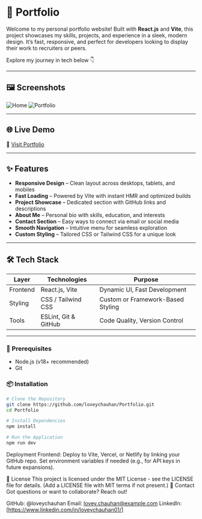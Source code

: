 # 💼 Portfolio

Welcome to my personal portfolio website! Built with **React.js** and **Vite**, this project showcases my skills, projects, and experience in a sleek, modern design. It’s fast, responsive, and perfect for developers looking to display their work to recruiters or peers.

Explore my journey in tech below 👇

---

## 🖼️ Screenshots

![Home](assets/screenshots/home.png)
![Portfolio](assets/screenshots/portfolio.png)


---

## 🌐 Live Demo

🔗 [Visit Portfolio](https://loveychauhan.netlify.app/)

---

## ✨ Features

- **Responsive Design** – Clean layout across desktops, tablets, and mobiles
- **Fast Loading** – Powered by Vite with instant HMR and optimized builds
- **Project Showcase** – Dedicated section with GitHub links and descriptions
- **About Me** – Personal bio with skills, education, and interests
- **Contact Section** – Easy ways to connect via email or social media
- **Smooth Navigation** – Intuitive menu for seamless exploration
- **Custom Styling** – Tailored CSS or Tailwind CSS for a unique look

---

## 🛠 Tech Stack

| Layer    | Technologies         | Purpose                           |
| -------- | -------------------- | --------------------------------- |
| Frontend | React.js, Vite       | Dynamic UI, Fast Development      |
| Styling  | CSS / Tailwind CSS   | Custom or Framework-Based Styling |
| Tools    | ESLint, Git & GitHub | Code Quality, Version Control     |

---


### 🔧 Prerequisites

- Node.js (v18+ recommended)
- Git

### 📦 Installation

```bash
# Clone the Repository
git clone https://github.com/loveychauhan/Portfolio.git
cd Portfolio

# Install Dependencies
npm install

# Run the Application
npm run dev

```

Deployment
Frontend: Deploy to Vite, Vercel, or Netlify by linking your GitHub repo.
Set environment variables if needed (e.g., for API keys in future expansions).

📜 License
This project is licensed under the MIT License - see the LICENSE file for details. (Add a LICENSE file with MIT terms if not present.)
📧 Contact
Got questions or want to collaborate? Reach out!

GitHub: @loveychauhan
Email: lovey.chauhan@example.com
LinkedIn: [https://www.linkedin.com/in/loveychauhan01/]

